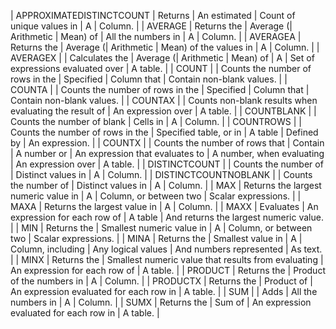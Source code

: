 | APPROXIMATEDISTINCTCOUNT | Returns | An estimated | Count of unique values in | A | Column. |
| AVERAGE | Returns the | Average (| Arithmetic | Mean) of | All the numbers in | A | Column. |
| AVERAGEA | Returns the | Average (| Arithmetic | Mean) of the values in | A | Column. |
| AVERAGEX | | Calculates the | Average (| Arithmetic | Mean) of | A | Set of expressions evaluated over | A table. |
| COUNT | | Counts the number of rows in the | Specified | Column that | Contain non-blank values. |
| COUNTA | | Counts the number of rows in the | Specified | Column that | Contain non-blank values. |
| COUNTAX | | Counts non-blank results when evaluating the result of | An expression over | A table. |
| COUNTBLANK | | Counts the number of blank | Cells in | A | Column. |
| COUNTROWS | | Counts the number of rows in the | Specified table, or in | A table | Defined by | An expression. |
| COUNTX | | Counts the number of rows that | Contain | A number or | An expression that evaluates to | A number, when evaluating | An expression over | A table. |
| DISTINCTCOUNT | | Counts the number of | Distinct values in | A | Column. |
| DISTINCTCOUNTNOBLANK | | Counts the number of | Distinct values in | A | Column. |
| MAX | Returns the largest numeric value in | A | Column, or between two | Scalar expressions. |
| MAXA | Returns the largest value in | A | Column. |
| MAXX | Evaluates | An expression for each row of | A table | And returns the largest numeric value. |
| MIN | Returns the | Smallest numeric value in | A | Column, or between two | Scalar expressions. |
| MINA | Returns the | Smallest value in | A | Column, including | Any logical values | And numbers represented | As text. |
| MINX | Returns the | Smallest numeric value that results from evaluating | An expression for each row of | A table. |
| PRODUCT | Returns the | Product of the numbers in | A | Column. |
| PRODUCTX | Returns the | Product of | An expression evaluated for each row in | A table. |
| SUM | | Adds | All the numbers in | A | Column. |
| SUMX | Returns the | Sum of | An expression evaluated for each row in | A table. |
